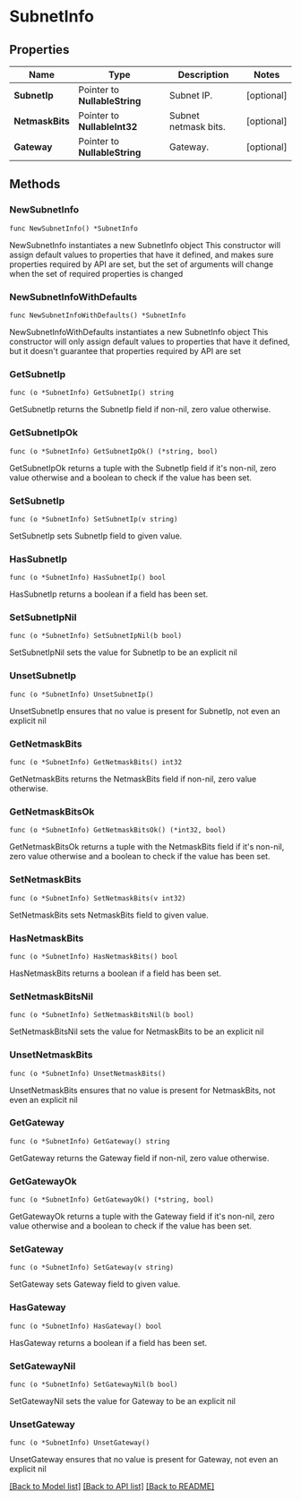 # SubnetInfo

## Properties

Name | Type | Description | Notes
------------ | ------------- | ------------- | -------------
**SubnetIp** | Pointer to **NullableString** | Subnet IP. | [optional] 
**NetmaskBits** | Pointer to **NullableInt32** | Subnet netmask bits. | [optional] 
**Gateway** | Pointer to **NullableString** | Gateway. | [optional] 

## Methods

### NewSubnetInfo

`func NewSubnetInfo() *SubnetInfo`

NewSubnetInfo instantiates a new SubnetInfo object
This constructor will assign default values to properties that have it defined,
and makes sure properties required by API are set, but the set of arguments
will change when the set of required properties is changed

### NewSubnetInfoWithDefaults

`func NewSubnetInfoWithDefaults() *SubnetInfo`

NewSubnetInfoWithDefaults instantiates a new SubnetInfo object
This constructor will only assign default values to properties that have it defined,
but it doesn't guarantee that properties required by API are set

### GetSubnetIp

`func (o *SubnetInfo) GetSubnetIp() string`

GetSubnetIp returns the SubnetIp field if non-nil, zero value otherwise.

### GetSubnetIpOk

`func (o *SubnetInfo) GetSubnetIpOk() (*string, bool)`

GetSubnetIpOk returns a tuple with the SubnetIp field if it's non-nil, zero value otherwise
and a boolean to check if the value has been set.

### SetSubnetIp

`func (o *SubnetInfo) SetSubnetIp(v string)`

SetSubnetIp sets SubnetIp field to given value.

### HasSubnetIp

`func (o *SubnetInfo) HasSubnetIp() bool`

HasSubnetIp returns a boolean if a field has been set.

### SetSubnetIpNil

`func (o *SubnetInfo) SetSubnetIpNil(b bool)`

 SetSubnetIpNil sets the value for SubnetIp to be an explicit nil

### UnsetSubnetIp
`func (o *SubnetInfo) UnsetSubnetIp()`

UnsetSubnetIp ensures that no value is present for SubnetIp, not even an explicit nil
### GetNetmaskBits

`func (o *SubnetInfo) GetNetmaskBits() int32`

GetNetmaskBits returns the NetmaskBits field if non-nil, zero value otherwise.

### GetNetmaskBitsOk

`func (o *SubnetInfo) GetNetmaskBitsOk() (*int32, bool)`

GetNetmaskBitsOk returns a tuple with the NetmaskBits field if it's non-nil, zero value otherwise
and a boolean to check if the value has been set.

### SetNetmaskBits

`func (o *SubnetInfo) SetNetmaskBits(v int32)`

SetNetmaskBits sets NetmaskBits field to given value.

### HasNetmaskBits

`func (o *SubnetInfo) HasNetmaskBits() bool`

HasNetmaskBits returns a boolean if a field has been set.

### SetNetmaskBitsNil

`func (o *SubnetInfo) SetNetmaskBitsNil(b bool)`

 SetNetmaskBitsNil sets the value for NetmaskBits to be an explicit nil

### UnsetNetmaskBits
`func (o *SubnetInfo) UnsetNetmaskBits()`

UnsetNetmaskBits ensures that no value is present for NetmaskBits, not even an explicit nil
### GetGateway

`func (o *SubnetInfo) GetGateway() string`

GetGateway returns the Gateway field if non-nil, zero value otherwise.

### GetGatewayOk

`func (o *SubnetInfo) GetGatewayOk() (*string, bool)`

GetGatewayOk returns a tuple with the Gateway field if it's non-nil, zero value otherwise
and a boolean to check if the value has been set.

### SetGateway

`func (o *SubnetInfo) SetGateway(v string)`

SetGateway sets Gateway field to given value.

### HasGateway

`func (o *SubnetInfo) HasGateway() bool`

HasGateway returns a boolean if a field has been set.

### SetGatewayNil

`func (o *SubnetInfo) SetGatewayNil(b bool)`

 SetGatewayNil sets the value for Gateway to be an explicit nil

### UnsetGateway
`func (o *SubnetInfo) UnsetGateway()`

UnsetGateway ensures that no value is present for Gateway, not even an explicit nil

[[Back to Model list]](../README.md#documentation-for-models) [[Back to API list]](../README.md#documentation-for-api-endpoints) [[Back to README]](../README.md)


